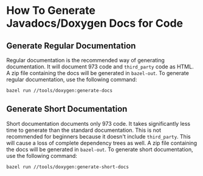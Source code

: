# How To Generate Javadocs/Doxygen Docs for Code

## Generate Regular Documentation

Regular documentation is the recommended way of generating documentation. It will document 973 code and `third_party` code as HTML. A zip file containing the docs will be generated in `bazel-out`. To generate regular documentation, use the following command:

    bazel run //tools/doxygen:generate-docs

## Generate Short Documentation

Short documentation documents only 973 code. It takes significantly less time to generate than the standard documentation. This is not recommended for beginners because it doesn't include `third_party`. This will cause a loss of complete dependency trees as well. A zip file containing the docs will be generated in `bazel-out`. To generate short documentation, use the following command:

    bazel run //tools/doxygen:generate-short-docs
